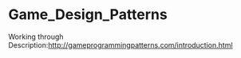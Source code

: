 # Game_Design_Patterns
Working through Description:http://gameprogrammingpatterns.com/introduction.html
